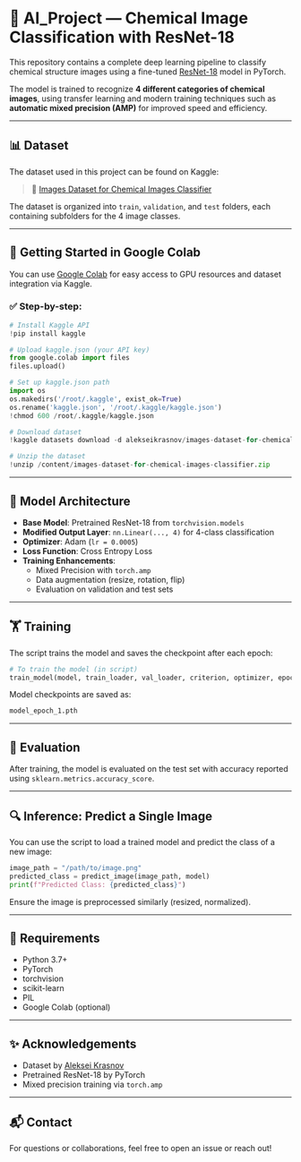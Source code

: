 # 🧪 AI_Project — Chemical Image Classification with ResNet-18

This repository contains a complete deep learning pipeline to classify chemical structure images using a fine-tuned [ResNet-18](https://pytorch.org/vision/stable/models/generated/torchvision.models.resnet18.html) model in PyTorch.

The model is trained to recognize **4 different categories of chemical images**, using transfer learning and modern training techniques such as **automatic mixed precision (AMP)** for improved speed and efficiency.

---

## 📊 Dataset

The dataset used in this project can be found on Kaggle:

> 🔗 [Images Dataset for Chemical Images Classifier](https://www.kaggle.com/datasets/alekseikrasnov/images-dataset-for-chemical-images-classifier)

The dataset is organized into `train`, `validation`, and `test` folders, each containing subfolders for the 4 image classes.

---

## 🚀 Getting Started in Google Colab

You can use [Google Colab](https://colab.research.google.com/) for easy access to GPU resources and dataset integration via Kaggle.

### ✅ Step-by-step:

```python
# Install Kaggle API
!pip install kaggle

# Upload kaggle.json (your API key)
from google.colab import files
files.upload()

# Set up kaggle.json path
import os
os.makedirs('/root/.kaggle', exist_ok=True)
os.rename('kaggle.json', '/root/.kaggle/kaggle.json')
!chmod 600 /root/.kaggle/kaggle.json

# Download dataset
!kaggle datasets download -d alekseikrasnov/images-dataset-for-chemical-images-classifier

# Unzip the dataset
!unzip /content/images-dataset-for-chemical-images-classifier.zip
```

---

## 🧠 Model Architecture

- **Base Model**: Pretrained ResNet-18 from `torchvision.models`
- **Modified Output Layer**: `nn.Linear(..., 4)` for 4-class classification
- **Optimizer**: Adam (`lr = 0.0005`)
- **Loss Function**: Cross Entropy Loss
- **Training Enhancements**:
  - Mixed Precision with `torch.amp`
  - Data augmentation (resize, rotation, flip)
  - Evaluation on validation and test sets

---

## 🏋️ Training

The script trains the model and saves the checkpoint after each epoch:

```python
# To train the model (in script)
train_model(model, train_loader, val_loader, criterion, optimizer, epochs=1)
```

Model checkpoints are saved as:
```bash
model_epoch_1.pth
```

---

## 🧪 Evaluation

After training, the model is evaluated on the test set with accuracy reported using `sklearn.metrics.accuracy_score`.

---

## 🔍 Inference: Predict a Single Image

You can use the script to load a trained model and predict the class of a new image:

```python
image_path = "/path/to/image.png"
predicted_class = predict_image(image_path, model)
print(f"Predicted Class: {predicted_class}")
```

Ensure the image is preprocessed similarly (resized, normalized).

---

## 🧾 Requirements

- Python 3.7+
- PyTorch
- torchvision
- scikit-learn
- PIL
- Google Colab (optional)

---

## ✨ Acknowledgements

- Dataset by [Aleksei Krasnov](https://www.kaggle.com/datasets/alekseikrasnov)
- Pretrained ResNet-18 by PyTorch
- Mixed precision training via `torch.amp`

---

## 📬 Contact

For questions or collaborations, feel free to open an issue or reach out!
